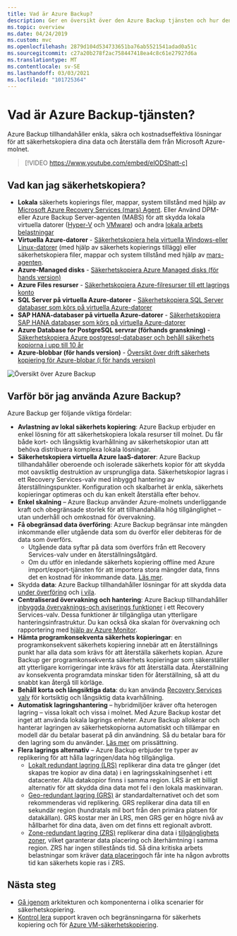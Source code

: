```yaml
---
title: Vad är Azure Backup?
description: Ger en översikt över den Azure Backup tjänsten och hur den bidrar till din strategi för affärs kontinuitet och haveri beredskap (BCDR).
ms.topic: overview
ms.date: 04/24/2019
ms.custom: mvc
ms.openlocfilehash: 2879d104d534733651ba76ab5521541adad0a51c
ms.sourcegitcommit: c27a20b278f2ac758447418ea4c8c61e27927d6a
ms.translationtype: MT
ms.contentlocale: sv-SE
ms.lasthandoff: 03/03/2021
ms.locfileid: "101725364"
---
```

# <a name="what-is-the-azure-backup-service"></a>Vad är Azure Backup-tjänsten?

Azure Backup tillhandahåller enkla, säkra och kostnadseffektiva lösningar för att säkerhetskopiera dina data och återställa dem från Microsoft Azure-molnet.

> [!VIDEO https://www.youtube.com/embed/elODShatt-c]

## <a name="what-can-i-back-up"></a>Vad kan jag säkerhetskopiera?

- **Lokala** säkerhets kopierings filer, mappar, system tillstånd med hjälp av [Microsoft Azure Recovery Services (mars) Agent](backup-support-matrix-mars-agent.md). Eller Använd DPM-eller Azure Backup Server-agenten (MABS) för att skydda lokala virtuella datorer ([Hyper-V](back-up-hyper-v-virtual-machines-mabs.md) och [VMware](backup-azure-backup-server-vmware.md)) och andra [lokala arbets belastningar](backup-mabs-protection-matrix.md)
- **Virtuella Azure-datorer**  -  [Säkerhetskopiera hela virtuella Windows-eller Linux-datorer](backup-azure-vms-introduction.md) (med hjälp av säkerhets kopierings tillägg) eller säkerhetskopiera filer, mappar och system tillstånd med hjälp av [mars-agenten](backup-azure-manage-mars.md).
- **Azure-Managed disks**  -  [Säkerhetskopiera Azure Managed disks (för hands version)](backup-managed-disks.md)
- **Azure Files resurser**  -  [Säkerhetskopiera Azure-filresurser till ett lagrings konto](backup-afs.md)
- **SQL Server på virtuella Azure-datorer**  -   [Säkerhetskopiera SQL Server databaser som körs på virtuella Azure-datorer](backup-azure-sql-database.md)
- **SAP HANA-databaser på virtuella Azure-datorer**  -  [Säkerhetskopiera SAP HANA databaser som körs på virtuella Azure-datorer](backup-azure-sap-hana-database.md)
- **Azure Database for PostgreSQL servrar (förhands granskning)**  -   [Säkerhetskopiera Azure postgresql-databaser och behåll säkerhets kopiorna i upp till 10 år](backup-azure-database-postgresql.md)
- **Azure-blobbar (för hands version)**  -  [Översikt över drift säkerhets kopiering för Azure-blobar (i för hands version)](blob-backup-overview.md)

![Översikt över Azure Backup](./media/backup-overview/azure-backup-overview.png)

## <a name="why-use-azure-backup"></a>Varför bör jag använda Azure Backup?

Azure Backup ger följande viktiga fördelar:

- **Avlastning av lokal säkerhets kopiering**: Azure Backup erbjuder en enkel lösning för att säkerhetskopiera lokala resurser till molnet. Du får både kort- och långsiktig kvarhållning av säkerhetskopior utan att behöva distribuera komplexa lokala lösningar.
- **Säkerhetskopiera virtuella Azure IaaS-datorer**: Azure Backup tillhandahåller oberoende och isolerade säkerhets kopior för att skydda mot oavsiktlig destruktion av ursprungliga data. Säkerhetskopior lagras i ett Recovery Services-valv med inbyggd hantering av återställningspunkter. Konfiguration och skalbarhet är enkla, säkerhets kopieringar optimeras och du kan enkelt återställa efter behov.
- **Enkel skalning** – Azure Backup använder Azure-molnets underliggande kraft och obegränsade storlek för att tillhandahålla hög tillgänglighet – utan underhåll och omkostnad för övervakning.
- **Få obegränsad data överföring**: Azure Backup begränsar inte mängden inkommande eller utgående data som du överför eller debiteras för de data som överförs.
  - Utgående data syftar på data som överförs från ett Recovery Services-valv under en återställningsåtgärd.
  - Om du utför en inledande säkerhets kopiering offline med Azure import/export-tjänsten för att importera stora mängder data, finns det en kostnad för inkommande data.  [Läs mer](backup-azure-backup-import-export.md).
- Skydda **data**: Azure Backup tillhandahåller lösningar för att skydda data [under överföring](backup-azure-security-feature.md) och [i vila](backup-azure-security-feature-cloud.md).
- **Centraliserad övervakning och hantering**: Azure Backup tillhandahåller [inbyggda övervaknings-och aviserings funktioner](backup-azure-monitoring-built-in-monitor.md) i ett Recovery Services-valv. Dessa funktioner är tillgängliga utan ytterligare hanteringsinfrastruktur. Du kan också öka skalan för övervakning och rapportering med [hjälp av Azure Monitor](backup-azure-monitoring-use-azuremonitor.md).
- **Hämta programkonsekventa säkerhets kopieringar**: en programkonsekvent säkerhets kopiering innebär att en återställnings punkt har alla data som krävs för att återställa säkerhets kopian. Azure Backup ger programkonsekventa säkerhets kopieringar som säkerställer att ytterligare korrigeringar inte krävs för att återställa data. Återställning av konsekventa programdata minskar tiden för återställning, så att du snabbt kan återgå till körläge.
- **Behåll korta och långsiktiga data**: du kan använda [Recovery Services valv](backup-azure-recovery-services-vault-overview.md) för kortsiktig och långsiktig data kvarhållning.
- **Automatisk lagringshantering** – hybridmiljöer kräver ofta heterogen lagring – vissa lokalt och vissa i molnet. Med Azure Backup kostar det inget att använda lokala lagrings enheter. Azure Backup allokerar och hanterar lagringen av säkerhetskopiorna automatiskt och tillämpar en modell där du betalar baserat på din användning. Så du betalar bara för den lagring som du använder. [Läs mer](https://azure.microsoft.com/pricing/details/backup) om prissättning.
- **Flera lagrings alternativ** – Azure Backup erbjuder tre typer av replikering för att hålla lagringen/data hög tillgängliga.
  - [Lokalt redundant lagring (LRS)](../storage/common/storage-redundancy.md#locally-redundant-storage) replikerar dina data tre gånger (det skapas tre kopior av dina data) i en lagringsskalningsenhet i ett datacenter. Alla datakopior finns i samma region. LRS är ett billigt alternativ för att skydda dina data mot fel i den lokala maskinvaran.
  - [Geo-redundant lagring (GRS)](../storage/common/storage-redundancy.md#geo-redundant-storage) är standardalternativet och det som rekommenderas vid replikering. GRS replikerar dina data till en sekundär region (hundratals mil bort från den primära platsen för datakällan). GRS kostar mer än LRS, men GRS ger en högre nivå av hållbarhet för dina data, även om det finns ett regionalt avbrott.
  - [Zone-redundant lagring (ZRS)](../storage/common/storage-redundancy.md#zone-redundant-storage) replikerar dina data i [tillgänglighets zoner](../availability-zones/az-overview.md#availability-zones), vilket garanterar data placering och återhämtning i samma region. ZRS har ingen stillestånds tid. Så dina kritiska arbets belastningar som kräver [data placering](https://azure.microsoft.com/resources/achieving-compliant-data-residency-and-security-with-azure/)och får inte ha någon avbrotts tid kan säkerhets kopie ras i ZRS.

## <a name="next-steps"></a>Nästa steg

- [Gå igenom](backup-architecture.md) arkitekturen och komponenterna i olika scenarier för säkerhetskopiering.
- [Kontrol lera](backup-support-matrix.md) support kraven och begränsningarna för säkerhets kopiering och för [Azure VM-säkerhetskopiering](backup-support-matrix-iaas.md).
